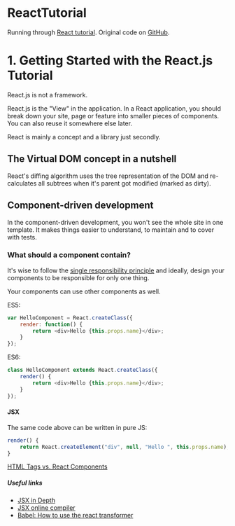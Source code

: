 # ReactTutorial

Running through [React tutorial](http://blog.risingstack.com/the-react-way-getting-started-tutorial/).
Original code on [GitHub](https://github.com/RisingStack/react-way-getting-started).

# 1. Getting Started with the React.js Tutorial

React.js is not a framework.

React.js is the "View" in the application. In a React application, you should break down your site, page or feature
into smaller pieces of components. You can also reuse it somewhere else later.

React is mainly a concept and a library just secondly.

## The Virtual DOM concept in a nutshell

React's diffing algorithm uses the tree representation of the DOM and re-calculates all subtrees when it's parent got
modified (marked as dirty).

## Component-driven development

In the component-driven development, you won't see the whole site in one template. It makes things easier to understand,
to maintain and to cover with tests.

### What should a component contain?

It's wise to follow the [single responsibility principle](http://snip.ly/r3c4#http://en.wikipedia.org/wiki/Single_responsibility_principle)
and ideally, design your components to be responsible for only one thing.

Your components can use other components as well.

ES5:

```javascript
var HelloComponent = React.createClass({
    render: function() {
        return <div>Hello {this.props.name}</div>;
    }
});
```

ES6:

```javascript
class HelloComponent extends React.createClass({
    render() {
        return <div>Hello {this.props.name}</div>;
    }
});
```

#### JSX

The same code above can be written in pure JS:

```javascript
render() {
    return React.createElement("div", null, "Hello ", this.props.name);
}
```

[HTML Tags vs. React Components](http://snip.ly/7DTB#https://facebook.github.io/react/docs/jsx-in-depth.html#html-tags-vs.-react-components)

##### Useful links

* [JSX in Depth](https://facebook.github.io/react/docs/jsx-in-depth.html)
* [JSX online compiler](https://facebook.github.io/react/jsx-compiler.html)
* [Babel: How to use the react transformer](http://babeljs.io/docs/advanced/transformers/other/react/)

